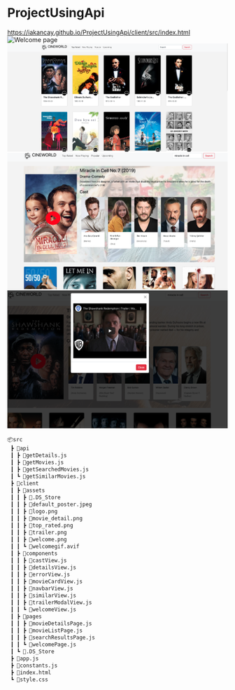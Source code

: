 # ProjectUsingApi
https://iakancay.github.io/ProjectUsingApi/client/src/index.html
![Welcome page](.src/client/assets/welcome.png)
![Top Rated Movies](./client/assets/top_rated.png)
![Movie Details](./client/assets/movie_detail.png)
![Trailer Video](./client/assets/trailer.png)

```
📦src
 ┣ 📂api
 ┃ ┣ 📜getDetails.js
 ┃ ┣ 📜getMovies.js
 ┃ ┣ 📜getSearchedMovies.js
 ┃ ┗ 📜getSimilarMovies.js
 ┣ 📂client
 ┃ ┣ 📂assets
 ┃ ┃ ┣ 📜.DS_Store
 ┃ ┃ ┣ 📜default_poster.jpeg
 ┃ ┃ ┣ 📜logo.png
 ┃ ┃ ┣ 📜movie_detail.png
 ┃ ┃ ┣ 📜top_rated.png
 ┃ ┃ ┣ 📜trailer.png
 ┃ ┃ ┣ 📜welcome.png
 ┃ ┃ ┗ 📜welcomegif.avif
 ┃ ┣ 📂components
 ┃ ┃ ┣ 📜castView.js
 ┃ ┃ ┣ 📜detailsView.js
 ┃ ┃ ┣ 📜errorView.js
 ┃ ┃ ┣ 📜movieCardView.js
 ┃ ┃ ┣ 📜navbarView.js
 ┃ ┃ ┣ 📜similarView.js
 ┃ ┃ ┣ 📜trailerModalView.js
 ┃ ┃ ┗ 📜welcomeView.js
 ┃ ┣ 📂pages
 ┃ ┃ ┣ 📜movieDetailsPage.js
 ┃ ┃ ┣ 📜movieListPage.js
 ┃ ┃ ┣ 📜searchResultsPage.js
 ┃ ┃ ┗ 📜welcomePage.js
 ┃ ┗ 📜.DS_Store
 ┣ 📜app.js
 ┣ 📜constants.js
 ┣ 📜index.html
 ┗ 📜style.css
 ```
